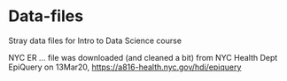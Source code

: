 # Data-files
Stray data files for Intro to Data Science course

NYC ER ... file was downloaded (and cleaned a bit) from NYC Health Dept EpiQuery on 13Mar20, https://a816-health.nyc.gov/hdi/epiquery
